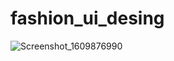 # fashion_ui_desing
 
![Screenshot_1609876990](https://user-images.githubusercontent.com/64243974/103693427-79772300-4fc3-11eb-9f68-f18304880e60.png)

